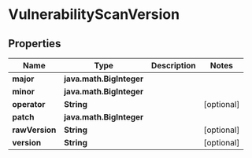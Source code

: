 
# VulnerabilityScanVersion

## Properties
Name | Type | Description | Notes
------------ | ------------- | ------------- | -------------
**major** | **java.math.BigInteger** |  | 
**minor** | **java.math.BigInteger** |  | 
**operator** | **String** |  |  [optional]
**patch** | **java.math.BigInteger** |  | 
**rawVersion** | **String** |  |  [optional]
**version** | **String** |  |  [optional]



